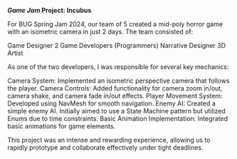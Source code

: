 __*Game Jam* Project: Incubus__

For BUG Spring Jam 2024, our team of 5 created a mid-poly horror game with an isometric camera in just 2 days. The team consisted of:

Game Designer
2 Game Developers (Programmers)
Narrative Designer
3D Artist

As one of the two developers, I was responsible for several key mechanics:

Camera System: Implemented an isometric perspective camera that follows the player.
Camera Controls: Added functionality for camera zoom in/out, camera shake, and camera fade in/out effects.
Player Movement System: Developed using NavMesh for smooth navigation.
Enemy AI: Created a simple enemy AI. Initially aimed to use a State Machine pattern but utilized Enums due to time constraints.
Basic Animation Implementation: Integrated basic animations for game elements.

This project was an intense and rewarding experience, allowing us to rapidly prototype and collaborate effectively under tight deadlines.
